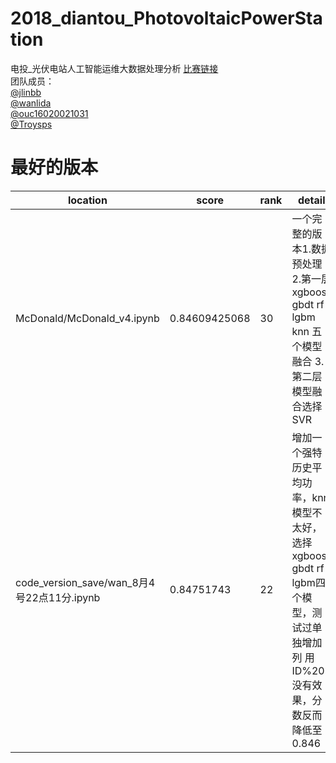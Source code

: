 # 2018_diantou_PhotovoltaicPowerStation
电投_光伏电站人工智能运维大数据处理分析
[比赛链接](https://www.datafountain.cn/competitions/303/details)  
团队成员：  
[@jlinbb](https://github.com/jlinbb)  
[@wanlida](https://github.com/wanlida)  
[@ouc16020021031](https://github.com/ouc16020021031)  
[@Troysps](https://github.com/Troysps)  

# 最好的版本    
|                 location                        | score           | rank | detail                       |
| ----------------------------------------------- | --------------- | --- | ---------------------          |
|    McDonald/McDonald_v4.ipynb                   |  0.84609425068  | 30  |一个完整的版本1.数据预处理 2.第一层xgboost gbdt rf lgbm knn 五个模型融合  3.第二层模型融合选择SVR|
| code_version_save/wan_8月4号22点11分.ipynb       |  0.84751743     | 22  | 增加一个强特 历史平均功率，knn模型不太好，选择xgboost gbdt rf lgbm四个模型，测试过单独增加列 用ID%205 没有效果，分数反而降低至0.846

